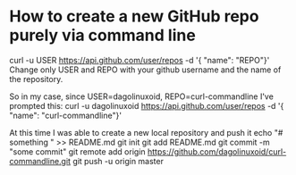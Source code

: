 # How to create a new GitHub repo purely via command line

curl -u USER https://api.github.com/user/repos -d '{ "name": "REPO"}'
Change only USER and REPO with your github username and the name of the repository.

So in my case, since USER=dagolinuxoid, REPO=curl-commandline I've prompted this:
curl -u dagolinuxoid https://api.github.com/user/repos -d '{ "name": "curl-commandline"}'

At this time I was able to create a new local repository and push it
echo "# something " >> README.md
git init
git add README.md
git commit -m "some commit"
git remote add origin https://github.com/dagolinuxoid/curl-commandline.git
git push -u origin master